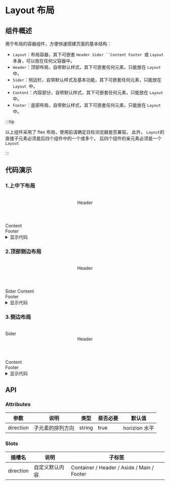 # Layout 布局

## 组件概述

用于布局的容器组件，方便快速搭建页面的基本结构：

* `Layout`：布局容器，其下可嵌套 `Header Sider ``Content Footer `或 `Layout `本身，可以放在任何父容器中。
* `Header`：顶部布局，自带默认样式，其下可嵌套任何元素，只能放在 `Layout `中。
* `Sider`：侧边栏，自带默认样式及基本功能，其下可嵌套任何元素，只能放在 `Layout `中。
* `Content`：内容部分，自带默认样式，其下可嵌套任何元素，只能放在 `Layout `中。
* `Footer`：底部布局，自带默认样式，其下可嵌套任何元素，只能放在 `Layout `中。


:::tip

以上组件采用了 flex 布局，使用前请确定目标浏览器是否兼容。 此外， `Layout`的直接子元素必须是后四个组件中的一个或多个。 后四个组件的亲元素必须是一个 `Layout`

:::


## 代码演示

### 1.上中下布局
<br>
<div class="common-layout">
    <Layout direction="vertical">
        <Header>Header</Header>
        <Contents>Content</Contents>
        <Footer>Footer</Footer>
    </Layout>
</div>

<details>
<summary>显示代码</summary>

```html
<div class="common-layout">
    <Layout direction="vertical">
        <Header>Header</Header>
        <Contents>Content</Contents>
        <Footer>Footer</Footer>
    </Layout>
</div>
```
</details>

### 2.顶部侧边布局
<br/>
 <div class="common-layout">
    <Layout direction="vertical">
      <Header>Header</Header>
      <Layout>
        <Sider>Sider</Sider>
        <Contents>Content</Contents>
      </Layout>
      <Footer>Footer</Footer>
    </Layout>
</div>

<details>
<summary>显示代码</summary>

```html
 <div class="common-layout">
    <Layout direction="vertical">
      <Header>Header</Header>
      <Layout>
        <Sider>Sider</Sider>
        <Contents>Content</Contents>
      </Layout>
      <Footer>Footer</Footer>
    </Layout>
</div>
```
</details>


### 3.侧边布局
<br>
<div class="common-layout">
    <Layout>
        <Sider>Sider</Sider>
        <Layout direction="vertical">
        <Header>Header</Header>
        <Contents>Content</Contents>
        <Footer>Footer</Footer>
        </Layout>
    </Layout>
</div>

<details>
<summary>显示代码</summary>

```html
<div class="common-layout">
    <Layout>
      <Sider>Sider</Sider>
      <Layout direction="vertical">
        <Header>Header</Header>
        <Content>Content</Content>
        <Footer>Footer</Footer>
      </Layout>
    </Layout>
</div>
```
</details>

## API
### Attributes
| 参数      | 说明         | 类型        | 是否必要 | 默认值 |
| --------- | ------------ | ----------- | -------- | ------ |
| direction | 子元素的排列方向 | string    | true    | horizion 水平   |

### Slots
| 插槽名      | 说明         | 子标签       | 
| --------- | ------------ | ----------- |
| direction | 自定义默认内容 | Container / Header / Aside / Main / Footer  | 